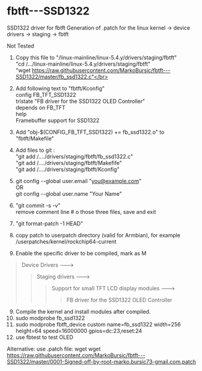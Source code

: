 # fbtft---SSD1322
SSD1322 driver for fbtft
Generation of .patch for the linux kernel -> device drivers -> staging -> fbtft

Not Tested
 
1. Copy this file to "/linux-mainline/linux-5.4.y/drivers/staging/fbtft"</br>
     "cd /.../linux-mainline/linux-5.4.y/drivers/staging/fbtft"</br>
     "wget https://raw.githubusercontent.com/MarkoBursic/fbtft---SSD1322/master/fb_ssd1322.c"</br>
2. Add following text to "fbtft/Kconfig"</br>
      config FB_TFT_SSD1322</br>
        tristate "FB driver for the SSD1322 OLED Controller"</br>
        depends on FB_TFT</br>
        help</br>
          Framebuffer support for SSD1322</br>
3. Add "obj-$(CONFIG_FB_TFT_SSD1322)     += fb_ssd1322.o" to "fbtft/Makefile"
4. Add files to git : </br>
     "git add /..../drivers/staging/fbtft/fb_ssd1322.c"</br>
     "git add /..../drivers/staging/fbtft/Makefife"</br>
     "git add /..../drivers/staging/fbtft/Kconfig"</br>
5. git config --global user.email "you@example.com"</br>
                      OR</br>
   git config --global user.name "Your Name"</br>
5. "git commit -s -v"</br>
remove comment line # o those three files, save and exit

6. "git format-patch -1 HEAD"
7. copy patch to userpatch directory (valid for Armbian), for example /userpatches/kernel/rockchip64-current
8. Enable the specific driver to be compiled, mark as M</br>
>Device Drivers ---></br>
>>Staging drivers ---></br>
>>>Support for small TFT LCD display modules ---></br>
>>>>FB driver for the SSD1322 OLED Controller</br>
9. Compile the kernel and install modules after compiled.
10. sudo modprobe fb_ssd1322
11. sudo modprobe fbtft_device custom name=fb_ssd1322 width=256 height=64 speed=16000000 gpios=dc:23,reset:24
12. use fbtest to test OLED

Alternative:
use .patch file: wget wget https://raw.githubusercontent.com/MarkoBursic/fbtft---SSD1322/master/0001-Signed-off-by-root-marko.bursic73-gmail.com.patch
